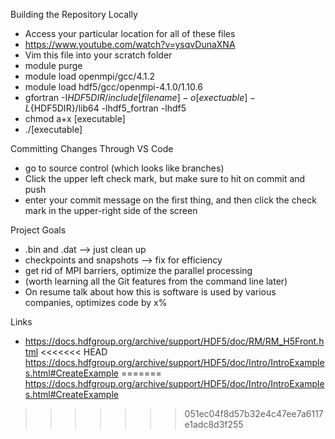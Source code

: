 Building the Repository Locally
- Access your particular location for all of these files
- https://www.youtube.com/watch?v=ysqvDunaXNA
- Vim this file into your scratch folder
- module purge
- module load openmpi/gcc/4.1.2
- module load hdf5/gcc/openmpi-4.1.0/1.10.6
- gfortran -I${HDF5DIR}/include [filename] -o [exectuable] -L${HDF5DIR}/lib64 -lhdf5_fortran -lhdf5
- chmod a+x [executable]
- ./[executable]





Committing Changes Through VS Code
- go to source control (which looks like branches)
- Click the upper left check mark, but make sure to hit on commit and push
- enter your commit message on the first thing, and then click the check mark in the upper-right side of the screen



Project Goals
- .bin and .dat --> just clean up
- checkpoints and snapshots --> fix for efficiency
- get rid of MPI barriers, optimize the parallel processing
- (worth learning all the Git features from the command line later)
- On resume talk about how this is software is used by various companies, optimizes code by x%


Links
- https://docs.hdfgroup.org/archive/support/HDF5/doc/RM/RM_H5Front.html
<<<<<<< HEAD
https://docs.hdfgroup.org/archive/support/HDF5/doc/Intro/IntroExamples.html#CreateExample
=======
https://docs.hdfgroup.org/archive/support/HDF5/doc/Intro/IntroExamples.html#CreateExample
>>>>>>> 051ec04f8d57b32e4c47ee7a6117e1adc8d3f255
